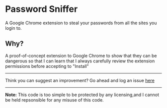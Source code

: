Password Sniffer
==================

A Google Chrome extension to steal your passwords from all the sites you login to.

Why?
-----
A proof-of-concept extension to Google Chrome to show that they can be dangerous so that I can learn that I always carefully review the extension permissions before accepting to "Install"

---------------------------------------
Think you can suggest an improvement? Go ahead and log an issue [here](https://github.com/saich/PasswordSniffer/issues)

---------------------------------------
**Note:** This code is too simple to be protected by any licensing,and I cannot be held repsonsible for any misuse of this code.